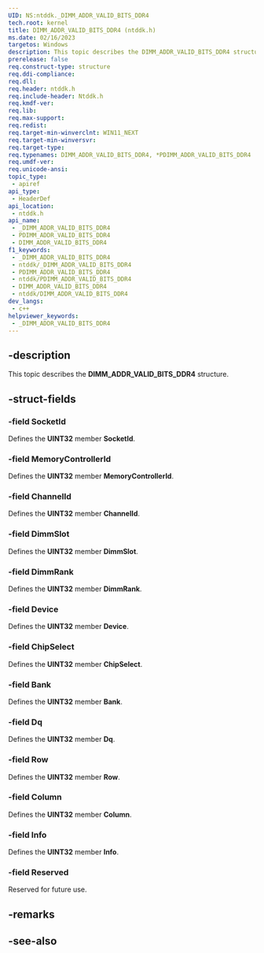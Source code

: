 ```yaml
---
UID: NS:ntddk._DIMM_ADDR_VALID_BITS_DDR4
tech.root: kernel
title: DIMM_ADDR_VALID_BITS_DDR4 (ntddk.h)
ms.date: 02/16/2023
targetos: Windows
description: This topic describes the DIMM_ADDR_VALID_BITS_DDR4 structure.
prerelease: false
req.construct-type: structure
req.ddi-compliance: 
req.dll: 
req.header: ntddk.h
req.include-header: Ntddk.h
req.kmdf-ver: 
req.lib: 
req.max-support: 
req.redist: 
req.target-min-winverclnt: WIN11_NEXT
req.target-min-winversvr: 
req.target-type: 
req.typenames: DIMM_ADDR_VALID_BITS_DDR4, *PDIMM_ADDR_VALID_BITS_DDR4
req.umdf-ver: 
req.unicode-ansi: 
topic_type:
 - apiref
api_type:
 - HeaderDef
api_location:
 - ntddk.h
api_name:
 - _DIMM_ADDR_VALID_BITS_DDR4
 - PDIMM_ADDR_VALID_BITS_DDR4
 - DIMM_ADDR_VALID_BITS_DDR4
f1_keywords:
 - _DIMM_ADDR_VALID_BITS_DDR4
 - ntddk/_DIMM_ADDR_VALID_BITS_DDR4
 - PDIMM_ADDR_VALID_BITS_DDR4
 - ntddk/PDIMM_ADDR_VALID_BITS_DDR4
 - DIMM_ADDR_VALID_BITS_DDR4
 - ntddk/DIMM_ADDR_VALID_BITS_DDR4
dev_langs:
 - c++
helpviewer_keywords:
 - _DIMM_ADDR_VALID_BITS_DDR4
---
```


## -description

This topic describes the **DIMM_ADDR_VALID_BITS_DDR4** structure.

## -struct-fields

### -field SocketId

Defines the **UINT32** member **SocketId**.

### -field MemoryControllerId

Defines the **UINT32** member **MemoryControllerId**.

### -field ChannelId

Defines the **UINT32** member **ChannelId**.

### -field DimmSlot

Defines the **UINT32** member **DimmSlot**.

### -field DimmRank

Defines the **UINT32** member **DimmRank**.

### -field Device

Defines the **UINT32** member **Device**.

### -field ChipSelect

Defines the **UINT32** member **ChipSelect**.

### -field Bank

Defines the **UINT32** member **Bank**.

### -field Dq

Defines the **UINT32** member **Dq**.

### -field Row

Defines the **UINT32** member **Row**.

### -field Column

Defines the **UINT32** member **Column**.

### -field Info

Defines the **UINT32** member **Info**.

### -field Reserved

Reserved for future use.

## -remarks

## -see-also
